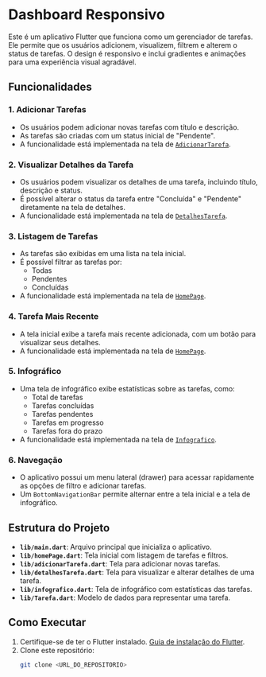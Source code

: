 # Dashboard Responsivo

Este é um aplicativo Flutter que funciona como um gerenciador de tarefas. Ele permite que os usuários adicionem, visualizem, filtrem e alterem o status de tarefas. O design é responsivo e inclui gradientes e animações para uma experiência visual agradável.

## Funcionalidades

### 1. **Adicionar Tarefas**
- Os usuários podem adicionar novas tarefas com título e descrição.
- As tarefas são criadas com um status inicial de "Pendente".
- A funcionalidade está implementada na tela de [`AdicionarTarefa`](lib/adicionarTarefa.dart).

### 2. **Visualizar Detalhes da Tarefa**
- Os usuários podem visualizar os detalhes de uma tarefa, incluindo título, descrição e status.
- É possível alterar o status da tarefa entre "Concluída" e "Pendente" diretamente na tela de detalhes.
- A funcionalidade está implementada na tela de [`DetalhesTarefa`](lib/detalhesTarefa.dart).

### 3. **Listagem de Tarefas**
- As tarefas são exibidas em uma lista na tela inicial.
- É possível filtrar as tarefas por:
  - Todas
  - Pendentes
  - Concluídas
- A funcionalidade está implementada na tela de [`HomePage`](lib/homePage.dart).

### 4. **Tarefa Mais Recente**
- A tela inicial exibe a tarefa mais recente adicionada, com um botão para visualizar seus detalhes.
- A funcionalidade está implementada na tela de [`HomePage`](lib/homePage.dart).

### 5. **Infográfico**
- Uma tela de infográfico exibe estatísticas sobre as tarefas, como:
  - Total de tarefas
  - Tarefas concluídas
  - Tarefas pendentes
  - Tarefas em progresso
  - Tarefas fora do prazo
- A funcionalidade está implementada na tela de [`Infografico`](lib/infografico.dart).

### 6. **Navegação**
- O aplicativo possui um menu lateral (drawer) para acessar rapidamente as opções de filtro e adicionar tarefas.
- Um `BottomNavigationBar` permite alternar entre a tela inicial e a tela de infográfico.

## Estrutura do Projeto

- **`lib/main.dart`**: Arquivo principal que inicializa o aplicativo.
- **`lib/homePage.dart`**: Tela inicial com listagem de tarefas e filtros.
- **`lib/adicionarTarefa.dart`**: Tela para adicionar novas tarefas.
- **`lib/detalhesTarefa.dart`**: Tela para visualizar e alterar detalhes de uma tarefa.
- **`lib/infografico.dart`**: Tela de infográfico com estatísticas das tarefas.
- **`lib/Tarefa.dart`**: Modelo de dados para representar uma tarefa.

## Como Executar

1. Certifique-se de ter o Flutter instalado. [Guia de instalação do Flutter](https://docs.flutter.dev/get-started/install).
2. Clone este repositório:
   ```bash
   git clone <URL_DO_REPOSITORIO>